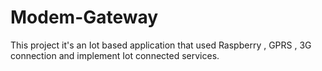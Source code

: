 # Modem-Gateway
This project it's an Iot based application that used Raspberry , GPRS , 3G connection and implement Iot connected services. 
